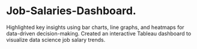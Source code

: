 # Job-Salaries-Dashboard.

Highlighted key insights using bar charts, line graphs, and heatmaps for data-driven decision-making.
Created an interactive Tableau dashboard to visualize data science job salary trends.
